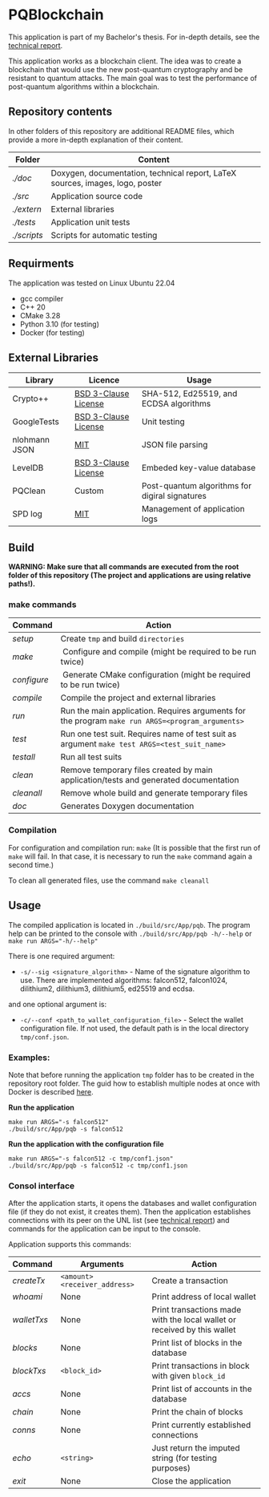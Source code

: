 # PQBlockchain

This application is part of my Bachelor's thesis. For in-depth details, see the [technical report](/doc/thesis/Thesis.pdf).

This application works as a blockchain client. The idea was to create a blockchain that would use the new post-quantum cryptography and be resistant to quantum attacks. The main goal was to test the performance of post-quantum algorithms within a blockchain.


## Repository contents

In other folders of this repository are additional README files, which provide a more in-depth explanation of their content.

|**Folder** | **Content**|
|---|---|
| _./doc_ | Doxygen, documentation, technical report, LaTeX sources, images, logo, poster |
| _./src_ | Application source code |
| _./extern_ | External libraries |
| _./tests_ | Application unit tests|
| _./scripts_ | Scripts for automatic testing |


## Requirments

The application was tested on Linux Ubuntu 22.04

+ gcc compiler
+ C++ 20
+ CMake 3.28
+ Python 3.10 (for testing)
+ Docker (for testing)

## External Libraries

|**Library** | **Licence** | **Usage** |
|---|---|---|
| Crypto++ | [BSD 3-Clause License](./extern/cryptopp-cmake/LICENSE) | SHA-512, Ed25519, and ECDSA algorithms |
| GoogleTests | [BSD 3-Clause License](./extern/googletest/LICENSE) | Unit testing |
| nlohmann JSON | [MIT](./extern/json/LICENSE.MIT) | JSON file parsing |
| LevelDB | [BSD 3-Clause License](./extern/LevelDB/LICENSE) | Embeded key-value database |
| PQClean | Custom | Post-quantum algorithms for digiral signatures |
| SPD log | [MIT](./extern/spdlog/LICENSE) | Management of application logs |


## Build

**WARNING: Make sure that all commands are executed from the root folder of this repository (The project and applications are using relative paths!).**

### make commands

|**Command** | **Action**|
|---|---|
| _setup_ | Create `tmp` and build `directories` |
| _make_ | Configure and compile (might be required to be run twice) |
| _configure_ | Generate CMake configuration (might be required to be run twice) |
| _compile_ | Compile the project and external libraries |
| _run_ | Run the main application. Requires arguments for the program `make run ARGS=<program_arguments>` |
| _test_ | Run one test suit. Requires name of test suit as argument `make test ARGS=<test_suit_name>` |
| _testall_ | Run all test suits |
| _clean_ | Remove temporary files created by main application/tests and generated documentation |
| _cleanall_ | Remove whole build and generate temporary files |
| _doc_ | Generates Doxygen documentation |

### Compilation

For configuration and compilation run: `make` (It is possible that the first run of `make` will fail. In that case, it is necessary to run the `make` command again a second time.)

To clean all generated files, use the command `make cleanall`


## Usage

The compiled application is located in `./build/src/App/pqb`. The program help can be printed to the console with `./build/src/App/pqb -h/--help` or `make run ARGS="-h/--help"`

There is one required argument:

+ `-s/--sig <signature_algorithm>` - Name of the signature algorithm to use. There are implemented algorithms: falcon512, falcon1024, dilithium2, dilithium3, dilithium5, ed25519 and ecdsa.

and one optional argument is:

+ `-c/--conf <path_to_wallet_configuration_file>` - Select the wallet configuration file. If not used, the default path is in the local directory `tmp/conf.json`.


### Examples:

Note that before running the application `tmp` folder has to be created in the repository root folder. The guid how to establish multiple nodes at once with Docker is described [here](./scripts/README.md).

**Run the application**

`make run ARGS="-s falcon512"`  
`./build/src/App/pqb -s falcon512`

**Run the application with the configuration file**

`make run ARGS="-s falcon512 -c tmp/conf1.json"`  
`./build/src/App/pqb -s falcon512 -c tmp/conf1.json`


### Consol interface

After the application starts, it opens the databases and wallet configuration file (if they do not exist, it creates them). Then the application establishes connections with its peer on the UNL list (see [technical report](/doc/thesis/Thesis.pdf)) and commands for the application can be input to the console.

Application supports this commands:

|**Command** | **Arguments** | **Action**|
|---|---|---|
| _createTx_ | `<amount>` `<receiver_address>` | Create a transaction |
| _whoami_ | None | Print address of local wallet |
| _walletTxs_ | None | Print transactions made with the local wallet or received by this wallet |
| _blocks_ | None | Print list of blocks in the database |
| _blockTxs_ | `<block_id>` | Print transactions in block with given `block_id` |
| _accs_ | None | Print list of accounts in the database |
| _chain_ | None | Print the chain of blocks |
| _conns_ | None | Print currently established connections |
| _echo_ | `<string>` | Just return the imputed string (for testing purposes) |
| _exit_ | None | Close the application |